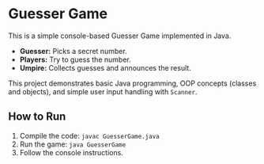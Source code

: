 # Guesser Game

This is a simple console-based Guesser Game implemented in Java.  
- **Guesser:** Picks a secret number.  
- **Players:** Try to guess the number.  
- **Umpire:** Collects guesses and announces the result.

This project demonstrates basic Java programming, OOP concepts (classes and objects), and simple user input handling with `Scanner`.

## How to Run
1. Compile the code: `javac GuesserGame.java`
2. Run the game: `java GuesserGame`
3. Follow the console instructions.
